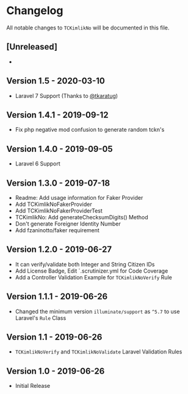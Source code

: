 # Changelog

All notable changes to `TCKimlikNo` will be documented in this file.

## [Unreleased]

- 

## Version 1.5 - 2020-03-10

- Laravel 7 Support (Thanks to [@tkaratug](https://github.com/tkaratug))

## Version 1.4.1 - 2019-09-12

- Fix php negative mod confusion to generate random tckn's

## Version 1.4.0 - 2019-09-05

- Laravel 6 Support

## Version 1.3.0 - 2019-07-18

- Readme: Add usage information for Faker Provider
- Add TCKimlikNoFakerProvider
- Add TCKimlikNoFakerProviderTest
- TCKimlikNo: Add generateChecksumDigits() Method
- Don't generate Foreigner Identity Number
- Add fzaninotto/faker requirement

## Version 1.2.0 - 2019-06-27

- It can verify/validate both Integer and String Citizen IDs
- Add License Badge, Edit `.scrutinizer.yml for Code Coverage
- Add a Controller Validation Example for `TCKimlikNoVerify` Rule

## Version 1.1.1 - 2019-06-26

- Changed the minimum version `illuminate/support` as `^5.7` to use Laravel's `Rule` Class

## Version 1.1 - 2019-06-26

- `TCKimlikNoVerify` and `TCKimlikNoValidate` Laravel Validation Rules

## Version 1.0 - 2019-06-26

- Initial Release
